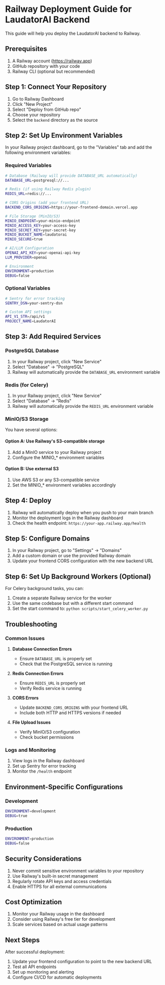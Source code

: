 # Railway Deployment Guide for LaudatorAI Backend

This guide will help you deploy the LaudatorAI backend to Railway.

## Prerequisites

1. A Railway account (https://railway.app)
2. GitHub repository with your code
3. Railway CLI (optional but recommended)

## Step 1: Connect Your Repository

1. Go to Railway Dashboard
2. Click "New Project"
3. Select "Deploy from GitHub repo"
4. Choose your repository
5. Select the `backend` directory as the source

## Step 2: Set Up Environment Variables

In your Railway project dashboard, go to the "Variables" tab and add the following environment variables:

### Required Variables

```bash
# Database (Railway will provide DATABASE_URL automatically)
DATABASE_URL=postgresql://...

# Redis (if using Railway Redis plugin)
REDIS_URL=redis://...

# CORS Origins (add your frontend URL)
BACKEND_CORS_ORIGINS=https://your-frontend-domain.vercel.app

# File Storage (MinIO/S3)
MINIO_ENDPOINT=your-minio-endpoint
MINIO_ACCESS_KEY=your-access-key
MINIO_SECRET_KEY=your-secret-key
MINIO_BUCKET_NAME=laudatorai
MINIO_SECURE=true

# AI/LLM Configuration
OPENAI_API_KEY=your-openai-api-key
LLM_PROVIDER=openai

# Environment
ENVIRONMENT=production
DEBUG=false
```

### Optional Variables

```bash
# Sentry for error tracking
SENTRY_DSN=your-sentry-dsn

# Custom API settings
API_V1_STR=/api/v1
PROJECT_NAME=LaudatorAI
```

## Step 3: Add Required Services

### PostgreSQL Database

1. In your Railway project, click "New Service"
2. Select "Database" → "PostgreSQL"
3. Railway will automatically provide the `DATABASE_URL` environment variable

### Redis (for Celery)

1. In your Railway project, click "New Service"
2. Select "Database" → "Redis"
3. Railway will automatically provide the `REDIS_URL` environment variable

### MinIO/S3 Storage

You have several options:

#### Option A: Use Railway's S3-compatible storage
1. Add a MinIO service to your Railway project
2. Configure the MINIO_* environment variables

#### Option B: Use external S3
1. Use AWS S3 or any S3-compatible service
2. Set the MINIO_* environment variables accordingly

## Step 4: Deploy

1. Railway will automatically deploy when you push to your main branch
2. Monitor the deployment logs in the Railway dashboard
3. Check the health endpoint: `https://your-app.railway.app/health`

## Step 5: Configure Domains

1. In your Railway project, go to "Settings" → "Domains"
2. Add a custom domain or use the provided Railway domain
3. Update your frontend CORS configuration with the new backend URL

## Step 6: Set Up Background Workers (Optional)

For Celery background tasks, you can:

1. Create a separate Railway service for the worker
2. Use the same codebase but with a different start command
3. Set the start command to: `python scripts/start_celery_worker.py`

## Troubleshooting

### Common Issues

1. **Database Connection Errors**
   - Ensure `DATABASE_URL` is properly set
   - Check that the PostgreSQL service is running

2. **Redis Connection Errors**
   - Ensure `REDIS_URL` is properly set
   - Verify Redis service is running

3. **CORS Errors**
   - Update `BACKEND_CORS_ORIGINS` with your frontend URL
   - Include both HTTP and HTTPS versions if needed

4. **File Upload Issues**
   - Verify MinIO/S3 configuration
   - Check bucket permissions

### Logs and Monitoring

1. View logs in the Railway dashboard
2. Set up Sentry for error tracking
3. Monitor the `/health` endpoint

## Environment-Specific Configurations

### Development
```bash
ENVIRONMENT=development
DEBUG=true
```

### Production
```bash
ENVIRONMENT=production
DEBUG=false
```

## Security Considerations

1. Never commit sensitive environment variables to your repository
2. Use Railway's built-in secret management
3. Regularly rotate API keys and access credentials
4. Enable HTTPS for all external communications

## Cost Optimization

1. Monitor your Railway usage in the dashboard
2. Consider using Railway's free tier for development
3. Scale services based on actual usage patterns

## Next Steps

After successful deployment:

1. Update your frontend configuration to point to the new backend URL
2. Test all API endpoints
3. Set up monitoring and alerting
4. Configure CI/CD for automatic deployments
